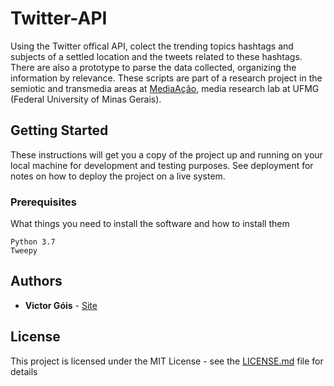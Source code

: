 # Twitter-API

Using the Twitter offical API, colect the trending topics hashtags and subjects of a settled location and the tweets related to these hashtags. There are also a prototype to parse the data collected, organizing the information by relevance. These scripts are part of a research project in the semiotic and transmedia areas at [MediaAção](http://mediaacao.com.br/), media research lab at UFMG (Federal University of Minas Gerais).

## Getting Started

These instructions will get you a copy of the project up and running on your local machine for development and testing purposes. See deployment for notes on how to deploy the project on a live system.

### Prerequisites

What things you need to install the software and how to install them

```
Python 3.7
Tweepy

```


## Authors

* **Victor Góis** - [Site](https://victorgois.github.io/)

## License

This project is licensed under the MIT License - see the [LICENSE.md](LICENSE.md) file for details
